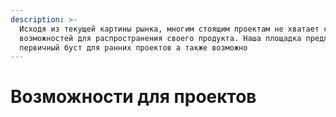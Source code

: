 ```yaml
---
description: >-
  Исходя из текущей картины рынка, многим стоящим проектам не хватает сил и
  возможностей для распространения своего продукта. Наша площадка предлагает
  первичный буст для ранних проектов а также возможно
---
```


# Возможности для проектов

